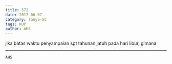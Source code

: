 ```yaml
---
title: 572
date: 2017-06-07
category: Tanya-SC
tags: KUP
author: AHS
---
```


jika batas waktu penyampaian spt tahunan jatuh pada hari libur, gimana

---



`AHS`
